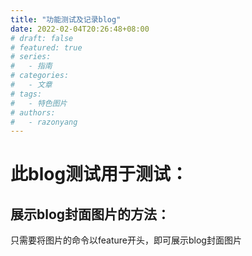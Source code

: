 ```yaml
---
title: "功能测试及记录blog"
date: 2022-02-04T20:26:48+08:00
# draft: false
# featured: true
# series:
#   - 指南
# categories:
#   - 文章
# tags:
#   - 特色图片
# authors:
#   - razonyang
---
```


# 此blog测试用于测试：



## 展示blog封面图片的方法：
只需要将图片的命令以feature开头，即可展示blog封面图片




<!--more-->
